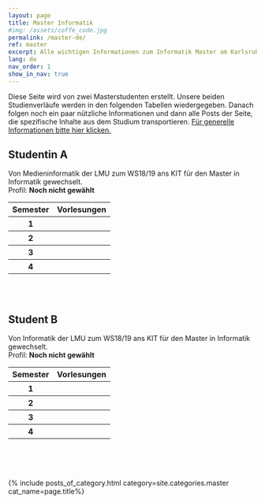 ```yaml
---
layout: page
title: Master Informatik
#img: /assets/coffe_code.jpg
permalink: /master-de/
ref: master
excerpt: Alle wichtigen Informationen zum Informatik Master am Karlsruher Institut für Technologie
lang: de
nav_order: 1
show_in_nav: true
---
```


Diese Seite wird von zwei Masterstudenten erstellt. Unsere beiden Studienverläufe
werden in den folgenden Tabellen wiedergegeben. Danach folgen noch ein paar
nützliche Informationen und dann alle Posts der Seite, die spezifische Inhalte
aus dem Studium transportieren.
[Für generelle Informationen bitte hier klicken.](/general-de)


## Studentin A

Von Medieninformatik der LMU zum WS18/19 ans KIT für den Master in Informatik gewechselt.  
Profil: **Noch nicht gewählt**

<table style="width:100%">
  <tr>
    <th>Semester</th>
    <th>Vorlesungen</th>
  </tr>
  <tr>
    <th>1</th>
    <th></th>
  </tr>
  <tr>
    <th>2</th>
    <th></th>
  </tr>
  <tr>
    <th>3</th>
    <th></th>
  </tr>
  <tr>
    <th>4</th>
    <th></th>
  </tr>
</table>

<br>
<br>


## Student B

Von Informatik der LMU zum WS18/19 ans KIT für den Master in Informatik gewechselt.  
Profil: **Noch nicht gewählt**

<table style="width:100%">
  <tr>
    <th>Semester</th>
    <th>Vorlesungen</th>
  </tr>
  <tr>
    <th>1</th>
    <th></th>
  </tr>
  <tr>
    <th>2</th>
    <th></th>
  </tr>
  <tr>
    <th>3</th>
    <th></th>
  </tr>
  <tr>
    <th>4</th>
    <th></th>
  </tr>
</table>






<br>
<br>
<br>



{% include posts_of_category.html category=site.categories.master cat_name=page.title%}
